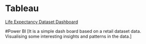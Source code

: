 # Tableau

[Life Expectancy Dataset Dashboard](https://public.tableau.com/views/LifeExpectancyDashboard_16357416149840/Summarydashboard?:language=en-US&:display_count=n&:origin=viz_share_link)

#Power BI
[It is a simple dash board based on a retail dataset data. Visualising some interesting insights and patterns in the data.]

